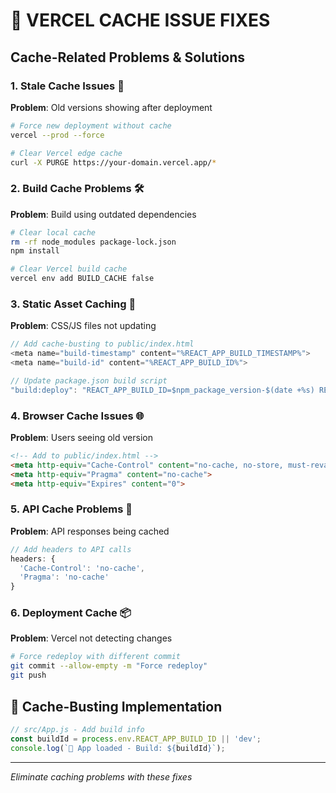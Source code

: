 # 🚀 VERCEL CACHE ISSUE FIXES

## Cache-Related Problems & Solutions

### 1. Stale Cache Issues 🔄
**Problem**: Old versions showing after deployment
```bash
# Force new deployment without cache
vercel --prod --force

# Clear Vercel edge cache
curl -X PURGE https://your-domain.vercel.app/*
```

### 2. Build Cache Problems 🛠️
**Problem**: Build using outdated dependencies
```bash
# Clear local cache
rm -rf node_modules package-lock.json
npm install

# Clear Vercel build cache
vercel env add BUILD_CACHE false
```

### 3. Static Asset Caching 📁
**Problem**: CSS/JS files not updating
```javascript
// Add cache-busting to public/index.html
<meta name="build-timestamp" content="%REACT_APP_BUILD_TIMESTAMP%">
<meta name="build-id" content="%REACT_APP_BUILD_ID%">

// Update package.json build script
"build:deploy": "REACT_APP_BUILD_ID=$npm_package_version-$(date +%s) REACT_APP_BUILD_TIMESTAMP=$(date +%s) npm run build"
```

### 4. Browser Cache Issues 🌐
**Problem**: Users seeing old version
```html
<!-- Add to public/index.html -->
<meta http-equiv="Cache-Control" content="no-cache, no-store, must-revalidate">
<meta http-equiv="Pragma" content="no-cache">
<meta http-equiv="Expires" content="0">
```

### 5. API Cache Problems 🔌
**Problem**: API responses being cached
```javascript
// Add headers to API calls
headers: {
  'Cache-Control': 'no-cache',
  'Pragma': 'no-cache'
}
```

### 6. Deployment Cache 📦
**Problem**: Vercel not detecting changes
```bash
# Force redeploy with different commit
git commit --allow-empty -m "Force redeploy"
git push
```

## 🔧 Cache-Busting Implementation
```javascript
// src/App.js - Add build info
const buildId = process.env.REACT_APP_BUILD_ID || 'dev';
console.log(`🚀 App loaded - Build: ${buildId}`);
```

---
*Eliminate caching problems with these fixes*